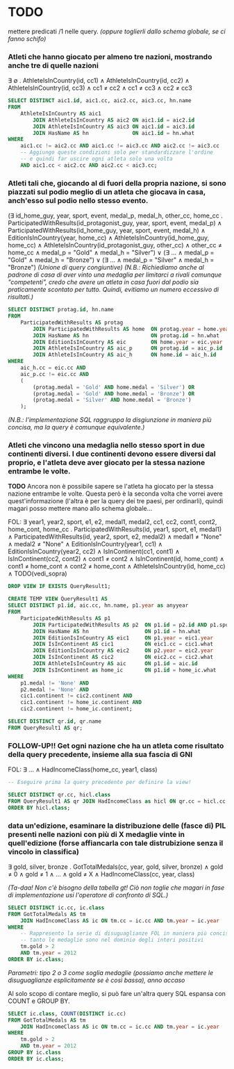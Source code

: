 # TODO
mettere predicati /1 nelle query. *(oppure toglierli dallo schema globale, se ci fanno schifo)*

### Atleti che hanno giocato per almeno tre nazioni, mostrando anche tre di quelle nazioni

&exist; &empty; . AthleteIsInCountry(id, cc1) &and; AthleteIsInCountry(id, cc2) &and; AthleteIsInCountry(id, cc3) &and; cc1 &ne; cc2 &and; cc1 &ne; cc3 &and; cc2 &ne; cc3

``` SQL
SELECT DISTINCT aic1.id, aic1.cc, aic2.cc, aic3.cc, hn.name
FROM
    AthleteIsInCountry AS aic1
        JOIN AthleteIsInCountry AS aic2 ON aic1.id = aic2.id
        JOIN AthleteIsInCountry AS aic3 ON aic1.id = aic3.id
        JOIN HasName AS hn              ON aic1.id = hn.what
WHERE
    aic1.cc != aic2.cc AND aic1.cc != aic3.cc AND aic2.cc != aic3.cc
    -- Aggiungo queste condizioni solo per standardizzare l'ordine
    -- e quindi far uscire ogni atleta solo una volta
    AND aic1.cc < aic2.cc AND aic2.cc < aic3.cc;
```

### Atleti tali che, giocando al di fuori della propria nazione, si sono piazzati sul podio meglio di un atleta che giocava in casa, anch'esso sul podio nello stesso evento.

(&exist; id_home_guy, year, sport, event, medal_p, medal_h, other_cc, home_cc . ParticipatedWithResults(id_protagonist_guy, year, sport, event, medal_p) &and; ParticipatedWithResults(id_home_guy, year, sport, event, medal_h) &and; EditionIsInCountry(year, home_cc) &and; AthleteIsInCountry(id_home_guy, home_cc) &and; AthleteIsInCountry(id_protagonist_guy, other_cc) &and; other_cc &ne; home_cc &and; medal_p = "Gold" &and; medal_h = "Silver") &or; (&exist; ... &and; medal_p = "Gold" &and; medal_h = "Bronze") &or; (&exist; ... &and; medal_p = "Silver" &and; medal_h = "Bronze") *(Unione di query congiuntive)* *(N.B.: Richiediamo anche al padrone di casa di aver vinto una medaglia per limitarci a rivali comunque "competenti", credo che avere un atleta in casa fuori dal podio sia praticamente scontato per tutto. Quindi, evitiamo un numero eccessivo di risultati.)*

``` SQL
SELECT DISTINCT protag.id, hn.name
FROM
    ParticipatedWithResults AS protag
        JOIN ParticipatedWithResults AS home  ON protag.year = home.year AND protag.sport = home.sport AND protag.event = home.event
        JOIN HasName AS hn                    ON protag.id = hn.what
        JOIN EditionIsInCountry AS eic        ON home.year = eic.year
        JOIN AthleteIsInCountry AS aic_p      ON protag.id = aic_p.id
        JOIN AthleteIsInCountry AS aic_h      ON home.id = aic_h.id
WHERE
    aic_h.cc = eic.cc AND
    aic_p.cc != eic.cc AND
    (
        (protag.medal = 'Gold' AND home.medal = 'Silver') OR
        (protag.medal = 'Gold' AND home.medal = 'Bronze') OR
        (protag.medal = 'Silver' AND home.medal = 'Bronze')
    );
```

*(N.B.: l'implementazione SQL raggruppa la disgiunzione in maniera più concisa, ma la query è comunque equivalente.)*

### Atleti che vincono una medaglia nello stesso sport in due continenti diversi. I due continenti devono essere diversi dal proprio, e l'atleta deve aver giocato per la stessa nazione entrambe le volte.

**TODO** Ancora non è possibile sapere se l'atleta ha giocato per la stessa nazione entrambe le volte. Questa però è la seconda volta che vorrei avere quest'informazione (l'altra è per la query dei tre paesi, per ordinarli), quindi magari posso mettere mano allo schema globale...

FOL: &exist; year1, year2, sport, e1, e2, medal1, medal2, cc1, cc2, cont1, cont2, home_cont, home_cc . ParticipatedWithResults(id, year1, sport, e1, medal1) &and; ParticipatedWithResults(id, year2, sport, e2, medal2) &and; medal1 &ne; "None" &and; medal2 &ne; "None" &and; EditionIsInCountry(year1, cc1) &and; EditionIsInCountry(year2, cc2) &and; IsInContinent(cc1, cont1) &and; IsInContinent(cc2, cont2) &and; cont1 &ne; cont2 &and; IsInContinent(id, home_cont) &and; cont1 &ne; home_cont &and; cont2 &ne; home_cont &and; AthleteIsInCountry(id, home_cc) &and; TODO(vedi_sopra)

``` SQL
DROP VIEW IF EXISTS QueryResult1;

CREATE TEMP VIEW QueryResult1 AS
SELECT DISTINCT p1.id, aic.cc, hn.name, p1.year as anyyear
FROM
    ParticipatedWithResults AS p1
        JOIN ParticipatedWithResults AS p2  ON p1.id = p2.id AND p1.sport = p2.sport
        JOIN HasName AS hn                  ON p1.id = hn.what
        JOIN EditionIsInCountry AS eic1     ON p1.year = eic1.year
        JOIN IsInContinent AS cic1          ON eic1.cc = cic1.what
        JOIN EditionIsInCountry AS eic2     ON p2.year = eic2.year
        JOIN IsInContinent AS cic2          ON eic2.cc = cic2.what
        JOIN AthleteIsInCountry AS aic      ON p1.id = aic.id
        JOIN IsInContinent as home_ic       ON p1.id = home_ic.what
WHERE
    p1.medal != 'None' AND
    p2.medal != 'None' AND
    cic1.continent != cic2.continent AND
    cic1.continent != home_ic.continent AND
    cic2.continent != home_ic.continent;

SELECT DISTINCT qr.id, qr.name
FROM QueryResult1 AS qr;
```

### FOLLOW-UP!! Get ogni nazione che ha un atleta come risultato della query precedente, insieme alla sua fascia di GNI

FOL: &exist; ... &and; HadIncomeClass(home_cc, year1, class)

``` SQL
-- Eseguire prima la query precedente per definire la view!

SELECT DISTINCT qr.cc, hicl.class
FROM QueryResult1 AS qr JOIN HadIncomeClass as hicl ON qr.cc = hicl.cc AND qr.anyyear = hicl.year
ORDER BY hicl.class;
```

### data un'edizione, esaminare la distribuzione delle (fasce di) PIL presenti nelle nazioni con più di X medaglie vinte in quell'edizione (forse affiancarla con tale distrubizione senza il vincolo in classifica)

&exist; gold, silver, bronze . GotTotalMedals(cc, year, gold, silver, bronze) &and; gold &ne; 0 &and; gold &ne; 1 &and; ... &and; gold &ne; X &and; HadIncomeClass(cc, year, class)

*(Ta-daa! Non c'è bisogno della tabella gt! Ciò non toglie che magari in fase di implementazione usi l'operatore di confronto di SQL.)*

``` SQL
SELECT DISTINCT ic.cc, ic.class
FROM GotTotalMedals AS tm
    JOIN HadIncomeClass AS ic ON tm.cc = ic.cc AND tm.year = ic.year
WHERE
    -- Rappresento la serie di disuguaglianze FOL in maniera più concisa,
    -- tanto le medaglie sono nel dominio degli interi positivi
    tm.gold > 2
    AND tm.year = 2012
ORDER BY ic.class;
```
*Parametri: tipo 2 o 3 come soglia medaglie (possiamo anche mettere le disuguaglianze esplicitamente se è così bassa), anno accaso*

Al solo scopo di contare meglio, si può fare un'altra query SQL espansa con COUNT e GROUP BY.

``` SQL
SELECT ic.class, COUNT(DISTINCT ic.cc)
FROM GotTotalMedals AS tm
    JOIN HadIncomeClass AS ic ON tm.cc = ic.cc AND tm.year = ic.year
WHERE
    tm.gold > 2
    AND tm.year = 2012
GROUP BY ic.class
ORDER BY ic.class;
```

